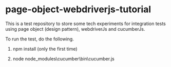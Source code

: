 # page-object-webdriverjs-tutorial
This is a test repository to store some tech experiments for integration tests using page object (design pattern), webdriverJs and cucumberJs.

To run the test, do the following.

1. npm install (only the first time)

2. node node_modules\cucumber\bin\cucumber.js